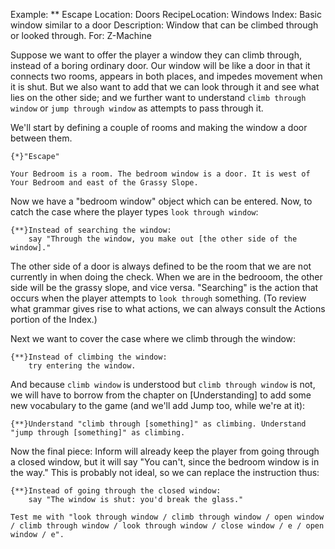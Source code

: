 Example: ** Escape
Location: Doors
RecipeLocation: Windows
Index: Basic window similar to a door
Description: Window that can be climbed through or looked through.
For: Z-Machine

  
Suppose we want to offer the player a window they can climb through, instead of a boring ordinary door. Our window will be like a door in that it connects two rooms, appears in both places, and impedes movement when it is shut. But we also want to add that we can look through it and see what lies on the other side; and we further want to understand ``climb through window`` or ``jump through window`` as attempts to pass through it.

  
We'll start by defining a couple of rooms and making the window a door between them.

  

``` inform7
{*}"Escape"

Your Bedroom is a room. The bedroom window is a door. It is west of Your Bedroom and east of the Grassy Slope.
```

  
Now we have a "bedroom window" object which can be entered. Now, to catch the case where the player types ``look through window``:

  

``` inform7
{**}Instead of searching the window:
	say "Through the window, you make out [the other side of the window]."
```

  
The other side of a door is always defined to be the room that we are not currently in when doing the check. When we are in the bedrooom, the other side will be the grassy slope, and vice versa. "Searching" is the action that occurs when the player attempts to ``look through`` something. (To review what grammar gives rise to what actions, we can always consult the Actions portion of the Index.)

  
Next we want to cover the case where we climb through the window:

  

``` inform7
{**}Instead of climbing the window:
	try entering the window.
```

  
And because ``climb window`` is understood but ``climb through window`` is not, we will have to borrow from the chapter on [Understanding] to add some new vocabulary to the game (and we'll add Jump too, while we're at it):

  

``` inform7
{**}Understand "climb through [something]" as climbing. Understand "jump through [something]" as climbing.
```

  
Now the final piece: Inform will already keep the player from going through a closed window, but it will say "You can't, since the bedroom window is in the way." This is probably not ideal, so we can replace the instruction thus:

  

``` inform7
{**}Instead of going through the closed window:
	say "The window is shut: you'd break the glass."

Test me with "look through window / climb through window / open window / climb through window / look through window / close window / e / open window / e".
```

